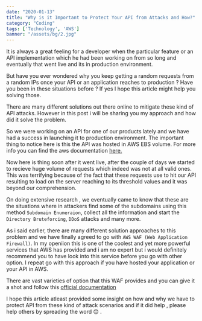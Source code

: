 ```yaml
---
date: "2020-01-13"
title: "Why is it Important to Protect Your API from Attacks and How?"
category: "Coding"
tags: ['Technology', 'AWS']
banner: "/assets/bg/2.jpg"
---
```


It is always a great feeling for a developer when the particular feature or an API implementation which he had been working on from so long and eventually that went live and its in production environment.

But have you ever wondered why you keep getting a random requests from a random IPs once your API or an application reaches to production ? Have you been in these situations before ? If yes I hope this article might help you solving those.

There are many different solutions out there online to mitigate these kind of API attacks. However in this post i will be sharing you my approach and how did it solve the problem.

So we were working on an API for one of our products lately and we have had a success in launching it to production environment. The important thing to notice here is this the API was hosted in AWS EBS volume. For more info you can find the aws documentation <a href="https://docs.aws.amazon.com/elastic-beanstalk/index.html">here.</a>

Now here is thing soon after it went live, after the couple of days we started to recieve huge volume of requests which indeed was not at all valid ones. This was terrifying because of the fact that these requests use  to hit our API resulting to load on the server reaching to its threshold values and it was beyond our comprehension.

On doing extensive research , we eventually came to know that these are the situations where in attackers find some of the subdomains using this method `Subdomain Enumeraion`, collect all the information and start the `Directory Bruteforcing`, `DDoS` attacks and many more.

As i said earlier,  there are many different solution approaches to this problem and we have finally agreed to go with `AWS WAF (Web Application Firewall)`. In my openiion this is one of the coolest and yet more powerful  services that AWS has provided and i am no expert but i would definitely recommend you to have look into this service before you go with other option. I repeat go with this approach if you have hosted your application or your API in AWS.

There are vast varieties of option that this WAF provides and you can give it a shot and follow this <a href="https://docs.aws.amazon.com/waf/">official documentation </a>

I hope this article atleast provided some insight on how and why we have to protect API from these kind of attack scenarios and if it did help , please help others by spreading the word  😊 .

